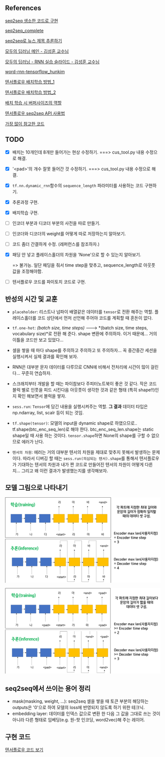 

## References

[seq2seq 생소한 코드로 구현](https://towardsdatascience.com/seq2seq-model-in-tensorflow-ec0c557e560f)

[seq2seq_complete](https://github.com/deep-diver/EN-FR-MLT-tensorflow/blob/master/dlnd_language_translationv2.ipynb)

[seq2seq로 뉴스 제목 추론하기](https://ratsgo.github.io/natural%20language%20processing/2017/03/12/s2s/)

[모두의 딥러닝 메인 - 김성훈 교수님](https://hunkim.github.io/ml/)

[모두의 딥러닝 - RNN 실습 슬라이드 - 김성훈 교수님](https://docs.google.com/presentation/d/1UpZVnOvouIbXd0MAFBltSra5rRpsiJ-UyBUKGCrfYoo/edit#slide=id.g1ed9069b96_0_184)

[word-rnn-tensorflow_hunkim](https://github.com/hunkim/word-rnn-tensorflow)

[텐서플로우 배치학습 방법_1](https://medium.com/trackin-datalabs/input-data-tf-data-%EC%9C%BC%EB%A1%9C-batch-%EB%A7%8C%EB%93%A4%EA%B8%B0-1c96f17c3696)

[텐서플로우 배치학습 방법_2](https://hiseon.me/2018/04/15/tensorflow-dataset/)

[배치 학습 시 버퍼사이즈의 역할](https://stackoverflow.com/questions/46444018/meaning-of-buffer-size-in-dataset-map-dataset-prefetch-and-dataset-shuffle)

[텐서플로우 seq2seq API 사용법](https://github.com/j-min/tf_tutorial_plus/blob/master/RNN_seq2seq/contrib_seq2seq/01_TrainingHelper.ipynb)

[가장 많이 참고한 코드](https://nbviewer.jupyter.org/github/aisolab/CS20/blob/master/Lec12_Seq2Seq%20with%20Attention/Lec12_Seq2Seq%20by%20Encoder%20RNN%20and%20Decoder%20RNN.ipynb)



## TODO

- [x] 배치는 10개인데 8개만 들어가는 현상 수정하기. ===> cus_tool.py 내용 수정으로 해결.

- [x] '\<pad\>'의 개수 잘못 들어간 것 수정하기. ===> cus_tool.py 내용 수정으로 해결.

- [x] `tf.nn.dynamic_rnn`함수의 `sequence_length` 파라미터를 사용하는 코드 구현하기.

- [x] 추론과정 구현.

- [x] 배치학습 구현.

- [ ] 인코더 부분과 디코더 부분의 사전을 따로 만들기.

- [ ] 인코더와 디코더의 weight를 어떻게 따로 저장하는지 알아보기.

- [ ] 코드 좀더 간결하게 수정. (레퍼런스를 참조하자.)

- [x] 패딩 안 넣고 플레이스홀더의 차원을 'None'으로 할 수 있는지 알아보기.

  => 불가능. 일단 패딩을 줘서 time step을 맞추고, sequence_length로 아웃풋 값을 조정해야함.

- [ ] 텐서플로우 코드를 파이토치 코드로 구현.



## 반성의 시간 및 교훈

- `placeholder`: 리스트나 넘파이 배열같은 데이터를 `tensor`로 전환 해주는 역할. 플레이스홀더를 코드 상단에서 먼저 선언해 주어야 코드를 계획할 때 혼돈이 없다.

- `tf.one-hot`: *(batch size, time steps)* ---> *(batch size, time steps, vocabulary size)*로 전환 해 준다. shape 변환에 주의하자. 이거 때문에… 거의 이틀을 코드만 보고 있었다...

- 셀을 쌓을 때 마다 shape를 주의하고 주의하고 또 주의하자… 꼭 중간중간 세션을 실행시켜서 실제 결과를 확인해 보자.

- RNN은 대부분 문자 데이터를 다루므로 CNN에 비해서 전처리에 시간이 많이 걸린다… 꾸준히 연습하자.

- 스크래치부터 개발을 할 때는 파이참보다 주피터노트북이 좋은 것 같다. 작은 코드 블럭 별로 인풋을 피드 시킨다음 아웃풋이 생각한 것과 같은 형태 (특히 shape!!)인지 확인 해보면서 블럭을 쌓자.

- `sess.run`: `Tensor`에 담긴 내용을 실행시켜주는 역할. **그 결과** 데이터 타입은 np.ndarray, list, scalr 등이 되는 것임.

- `tf.shape(tensor)`: 모델의 input을 dynamic shape로 하였으므로.. tf.shape(btc_enc_seq_len)로 해야 한다. btc_enc_seq_len.shape는 static shape일 때 사용 하는 것이다. `tensor.shape`하면 None의 shape를 구할 수 없으므로 에러가 난다.

- `텐서의 차원`: 에러는 거의 대부분 텐서의 차원을 제대로 맞추지 못해서 발생하는 문제이다. 따라서 디버깅 할 때는 `sess.run(의심되는 텐서).shape`를 통해서 텐서플로우가 기대하는 텐서의 차원과 내가 짠 코드로 만들어진 텐서의 차원이 어떻게 다른지… 그리고 왜 이런 결과가 발생했는지를 생각해보자. 

  



## 모델 그림으로 나타내기

![seq2seq_1](/miscellaneous/seq2seq_1.png)

![seq2seq_2](/miscellaneous/seq2seq_2.png)



## seq2seq에서 쓰이는 용어 정리

- mask(masking, weight, ...): seq2seq 셀을 쌓을 때 <pad> 토큰 부분의 해당하는 outputs은 '0'으로 하여 모델의 loss에 반영되지 않도록 하기 위한 테크닉.
- embedding layer: 데이터를 인덱스 값으로 변환 한 다음 그 값을 그대로 쓰는 것이 아니라 다른 형태로 임베딩(e.g. 원-핫 인코딩, word2vec)해 주는 레이어.



## 구현 코드

[텐서플로우 코드 보기](/auto_OR_model/darkflow_seq2seq/seq2seq_success_180816.ipynb)
